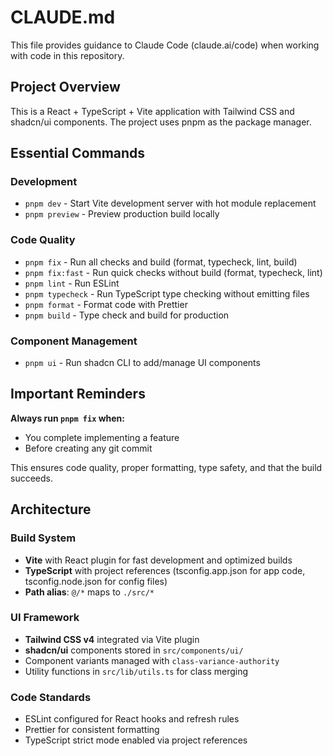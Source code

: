 # CLAUDE.md

This file provides guidance to Claude Code (claude.ai/code) when working with code in this repository.

## Project Overview

This is a React + TypeScript + Vite application with Tailwind CSS and shadcn/ui components. The project uses pnpm as the package manager.

## Essential Commands

### Development
- `pnpm dev` - Start Vite development server with hot module replacement
- `pnpm preview` - Preview production build locally

### Code Quality
- `pnpm fix` - Run all checks and build (format, typecheck, lint, build)
- `pnpm fix:fast` - Run quick checks without build (format, typecheck, lint)
- `pnpm lint` - Run ESLint
- `pnpm typecheck` - Run TypeScript type checking without emitting files
- `pnpm format` - Format code with Prettier
- `pnpm build` - Type check and build for production

### Component Management
- `pnpm ui` - Run shadcn CLI to add/manage UI components

## Important Reminders

**Always run `pnpm fix` when:**
- You complete implementing a feature
- Before creating any git commit

This ensures code quality, proper formatting, type safety, and that the build succeeds.

## Architecture

### Build System
- **Vite** with React plugin for fast development and optimized builds
- **TypeScript** with project references (tsconfig.app.json for app code, tsconfig.node.json for config files)
- **Path alias**: `@/*` maps to `./src/*`

### UI Framework
- **Tailwind CSS v4** integrated via Vite plugin
- **shadcn/ui** components stored in `src/components/ui/`
- Component variants managed with `class-variance-authority`
- Utility functions in `src/lib/utils.ts` for class merging

### Code Standards
- ESLint configured for React hooks and refresh rules
- Prettier for consistent formatting
- TypeScript strict mode enabled via project references